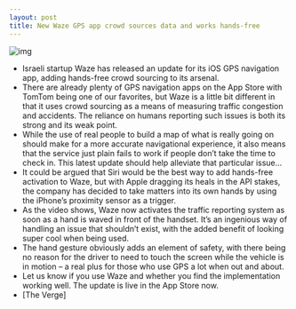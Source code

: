 ```yaml
---
layout: post
title: New Waze GPS app crowd sources data and works hands-free
---
```

![img](http://media.idownloadblog.com/wp-content/uploads/2012/02/waze.jpg)
* Israeli startup Waze has released an update for its iOS GPS navigation app, adding hands-free crowd sourcing to its arsenal.
* There are already plenty of GPS navigation apps on the App Store with TomTom being one of our favorites, but Waze is a little bit different in that it uses crowd sourcing as a means of measuring traffic congestion and accidents. The reliance on humans reporting such issues is both its strong and its weak point.
* While the use of real people to build a map of what is really going on should make for a more accurate navigational experience, it also means that the service just plain fails to work if people don’t take the time to check in. This latest update should help alleviate that particular issue…
* It could be argued that Siri would be the best way to add hands-free activation to Waze, but with Apple dragging its heals in the API stakes, the company has decided to take matters into its own hands by using the iPhone’s proximity sensor as a trigger.
* As the video shows, Waze now activates the traffic reporting system as soon as a hand is waved in front of the handset. It’s an ingenious way of handling an issue that shouldn’t exist, with the added benefit of looking super cool when being used.
* The hand gesture obviously adds an element of safety, with there being no reason for the driver to need to touch the screen while the vehicle is in motion – a real plus for those who use GPS a lot when out and about.
* Let us know if you use Waze and whether you find the implementation working well. The update is live in the App Store now.
* [The Verge]

